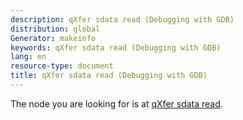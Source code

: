 ```yaml
---
description: qXfer sdata read (Debugging with GDB)
distribution: global
Generator: makeinfo
keywords: qXfer sdata read (Debugging with GDB)
lang: en
resource-type: document
title: qXfer sdata read (Debugging with GDB)
---
```

The node you are looking for is at [qXfer sdata read](General-Query-Packets.html#qXfer-sdata-read).
